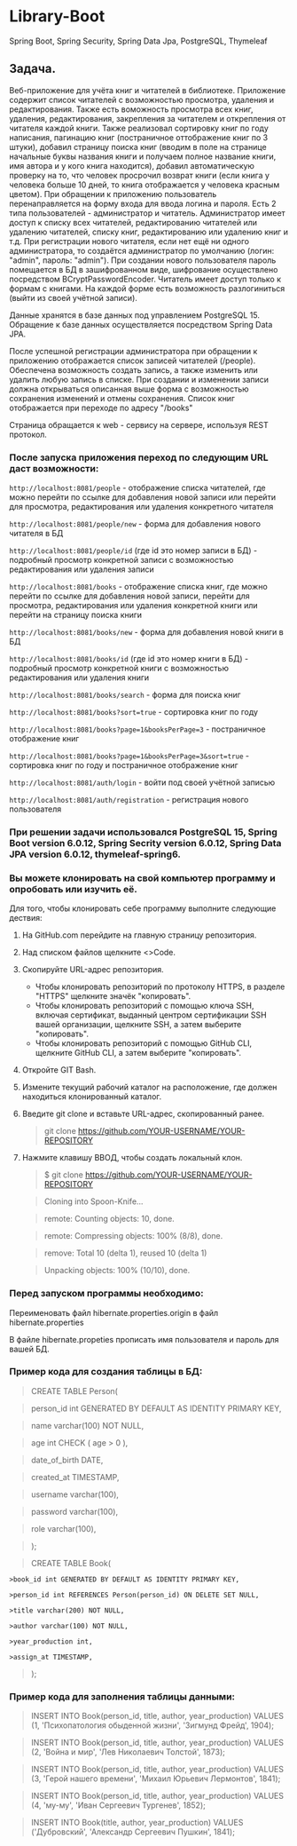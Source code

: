 # Library-Boot
Spring Boot, Spring Security, Spring Data Jpa, PostgreSQL, Thymeleaf

## Задача.
Веб-приложение для учёта книг и читателей в библиотеке. Приложение содержит список читателей с возможностью просмотра, удаления и редактирования. Также есть воможность просмотра всех книг, удаления, редактирования, закрепления за читателем и открепления от читателя каждой книги. 
Также реализовал сортировку книг по году написания, пагинацию книг (постраничное оттображение книг по 3 штуки), добавил страницу поиска книг (вводим в поле на странице начальные буквы названия книги и получаем полное название книги, имя автора и у кого книга находится),
добавил автоматическую проверку на то, что человек просрочил возврат книги (если книга у человека больше 10 дней, то книга отображается у человека красным цветом). 
При обращении к приложению пользователь перенаправляется на форму входа для ввода логина и пароля. Есть 2 типа пользователей - администратор и читатель. Администратор имеет доступ к списку всех читателей, редактированию читателей или удалению читателей, списку книг, редактированию или удалению книг и т.д.
При регистрации нового читателя, если нет ещё ни одного администратора, то создаётся администратор по умолчанию (логин: "admin", пароль: "admin"). При создании нового пользователя пароль помещается в БД в зашифрованном виде, шифрование осуществлено посредством BCryptPasswordEncoder.
Читатель имеет доступ только к формам с книгами.
На каждой форме есть возможность разлогиниться (выйти из своей учётной записи).

Данные хранятся в базе данных под управлением PostgreSQL 15. Обращение к базе данных осуществляется посредством Spring Data JPA.

После успешной регистрации администратора при обращении к приложению отображается список записей читателей (/people). Обеспечена возможность создать запись, а также изменить или удалить любую запись в списке. При создании и изменении записи должна открываться описанная выше форма с возможностью сохранения изменений и отмены сохранения.
Список книг отображается при переходе по адресу "/books"

Страница обращается к web - сервису на сервере, используя REST протокол.

### После запуска приложения переход по следующим URL даст возможности:
`http://localhost:8081/people` - отображение списка читателей, где можно перейти по ссылке для добавления новой записи или перейти для просмотра, редактирования или удаления конкретного читателя

`http://localhost:8081/people/new` - форма для добавления нового читателя в БД

`http://localhost:8081/people/id` (где id это номер записи в БД) - подробный просмотр конкретной записи с возможностью редактирования или удаления записи 

`http://localhost:8081/books` - отображение списка книг, где можно перейти по ссылке для добавления новой записи, перейти для просмотра, редактирования или удаления конкретной книги или перейти на страницу поиска книги

`http://localhost:8081/books/new` - форма для добавления новой книги в БД

`http://localhost:8081/books/id` (где id это номер книги в БД) - подробный просмотр конкретной книги с возможностью редактирования или удаления книги 

`http://localhost:8081/books/search` - форма для поиска книг

`http://localhost:8081/books?sort=true` - сортировка книг по году

`http://localhost:8081/books?page=1&booksPerPage=3` - постраничное отображение книг

`http://localhost:8081/books?page=1&booksPerPage=3&sort=true` - сортировка книг по году и постраничное отображение книг

`http://localhost:8081/auth/login` - войти под своей учётной записью

`http://localhost:8081/auth/registration` - регистрация нового пользователя



### При решении задачи использовался PostgreSQL 15, Spring Boot version 6.0.12, Spring Secrity version 6.0.12, Spring Data JPA version 6.0.12, thymeleaf-spring6.

### Вы можете клонировать на свой компьютер программу и опробовать или изучить её. 
  Для того, чтобы клонировать себе программу выполните следующие дествия:

1. На GitHub.com перейдите на главную страницу репозитория.

2. Над списком файлов щелкните <>Code.

3. Скопируйте URL-адрес репозитория.

   * Чтобы клонировать репозиторий по протоколу HTTPS, в разделе "HTTPS" щелкните значёк "копировать".
   * Чтобы клонировать репозиторий с помощью ключа SSH, включая сертификат, выданный центром сертификации SSH вашей организации, щелкните SSH, а затем выберите "копировать".
   * Чтобы клонировать репозиторий с помощью GitHub CLI, щелкните GitHub CLI, а затем выберите "копировать".
     
4. Откройте GIT Bash.

5. Измените текущий рабочий каталог на расположение, где должен находиться клонированный каталог.

6. Введите git clone и вставьте URL-адрес, скопированный ранее.

   >git clone https://github.com/YOUR-USERNAME/YOUR-REPOSITORY

7. Нажмите клавишу ВВОД, чтобы создать локальный клон.

   >$ git clone https://github.com/YOUR-USERNAME/YOUR-REPOSITORY

   >Cloning into Spoon-Knife...

   >remote: Counting objects: 10, done.

   >remote: Compressing objects: 100% (8/8), done.

   >remove: Total 10 (delta 1), reused 10 (delta 1)

   >Unpacking objects: 100% (10/10), done.

### Перед запуском программы необходимо:

Переименовать файл hibernate.properties.origin в файл hibernate.properties

В файле hibernate.propeties прописать имя пользователя и пароль для вашей БД.

### Пример кода для создания таблицы в БД: 

>CREATE TABLE Person(

  >person_id int GENERATED BY DEFAULT AS IDENTITY PRIMARY KEY,

  >name varchar(100) NOT NULL,

  >age int CHECK ( age > 0 ),

  >date_of_birth DATE,

  >created_at TIMESTAMP,

  >username varchar(100),

  >password varchar(100),

  >role varchar(100),

  >);


>CREATE TABLE Book(

    >book_id int GENERATED BY DEFAULT AS IDENTITY PRIMARY KEY,
    
    >person_id int REFERENCES Person(person_id) ON DELETE SET NULL,
    
    >title varchar(200) NOT NULL,
    
    >author varchar(100) NOT NULL,
    
    >year_production int,

    >assign_at TIMESTAMP,
    
>);


### Пример кода для заполнения таблицы данными:

>INSERT INTO Book(person_id, title, author, year_production) VALUES (1, 'Психопатология обыденной жизни', 'Зигмунд Фрейд', 1904);

>INSERT INTO Book(person_id, title, author, year_production) VALUES (2, 'Война и мир', 'Лев Николаевич Толстой', 1873);

>INSERT INTO Book(person_id, title, author, year_production) VALUES (3, 'Герой нашего времени', 'Михаил Юрьевич Лермонтов', 1841);

>INSERT INTO Book(person_id, title, author, year_production) VALUES (4, 'му-му', 'Иван Сергеевич Тургенев', 1852);

>INSERT INTO Book(title, author, year_production) VALUES ('Дубровский', 'Александр Сергеевич Пушкин', 1841);
